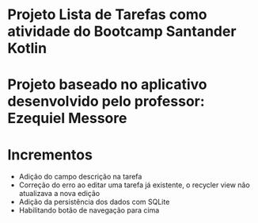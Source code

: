 # Projeto Lista de Tarefas como atividade do Bootcamp Santander Kotlin

# Projeto baseado no aplicativo desenvolvido pelo professor: Ezequiel Messore

# Incrementos
* Adição do campo descrição na tarefa
* Correção do erro ao editar uma tarefa já existente, o recycler view não atualizava a nova edição
* Adição da persistência dos dados com SQLite
* Habilitando botão de navegação para cima
